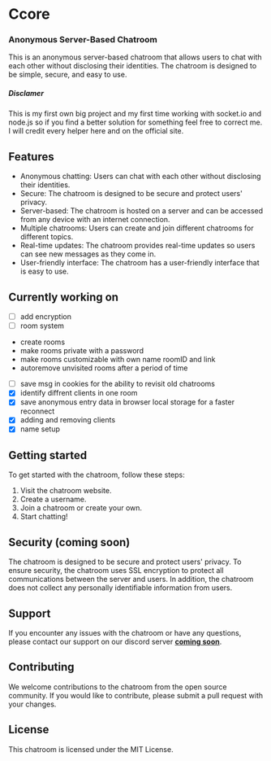 
# **Ccore**
### Anonymous Server-Based Chatroom

This is an anonymous server-based chatroom that allows users to chat with each other without disclosing their identities. The chatroom is designed to be simple, secure, and easy to use.

##### Disclamer
This is my first own big project and my first time working with socket.io and node.js so if you find a better solution for something feel free to correct me. I will credit every helper here and on the official site.

## **Features**

- Anonymous chatting: Users can chat with each other without disclosing their identities.
- Secure: The chatroom is designed to be secure and protect users' privacy.
- Server-based: The chatroom is hosted on a server and can be accessed from any device with an internet connection.
- Multiple chatrooms: Users can create and join different chatrooms for different topics.
- Real-time updates: The chatroom provides real-time updates so users can see new messages as they come in.
- User-friendly interface: The chatroom has a user-friendly interface that is easy to use.

## **Currently working on**

- [ ] add encryption
- [ ] room system
 -  create rooms
 - make rooms private with a password
 - make rooms customizable with own name roomID and link
 - autoremove unvisited rooms after a period of time
- [ ] save msg in cookies for the ability to revisit old chatrooms 
- [x] identify diffrent clients in one room
- [x] save anonymous entry data in browser local storage for a faster reconnect
- [x] adding and removing clients
- [x] name setup

## **Getting started**

To get started with the chatroom, follow these steps:

1. Visit the chatroom website.
2. Create a username.
3. Join a chatroom or create your own.
4. Start chatting!

## **Security** (coming soon)

The chatroom is designed to be secure and protect users' privacy. To ensure security, the chatroom uses SSL encryption to protect all communications between the server and users. In addition, the chatroom does not collect any personally identifiable information from users.

## **Support**

If you encounter any issues with the chatroom or have any questions, please contact our support on our discord server **[coming soon](mailto:support@chatroom.com)**.

## **Contributing**

We welcome contributions to the chatroom from the open source community. If you would like to contribute, please submit a pull request with your changes.

## **License**

This chatroom is licensed under the MIT License.
